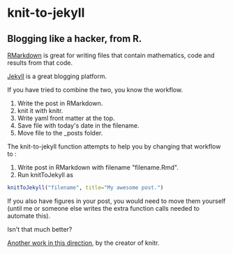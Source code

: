 # knit-to-jekyll
## Blogging like a hacker, from R. 

[RMarkdown](http://rmarkdown.rstudio.com/) is great for writing files that contain mathematics, code and results
from that code. 

[Jekyll](http://jekyllrb.com/) is a great blogging platform. 

If you have tried to combine the two, you know the workflow. 

1. Write the post in RMarkdown. 
2. knit it with knitr. 
3. Write yaml front matter at the top. 
4. Save file with today's date in the filename. 
5. Move file to the _posts folder. 

The knit-to-jekyll function attempts to help you by changing that workflow to : 

1. Write post in RMarkdown with filename "filename.Rmd". 
2. Run knitToJekyll as 
```R
knitToJekyll("filename", title="My awesome post.")
```

If you also have figures in your post, you would need to move them yourself (until me or someone else writes the extra function calls needed to automate this). 


Isn't that much better? 

[Another work in this direction](https://github.com/yihui/knitr-jekyll), by the creator of knitr.
